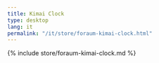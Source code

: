 ```yaml
---
title: Kimai Clock
type: desktop
lang: it
permalink: "/it/store/foraum-kimai-clock.html"
---
```


{% include store/foraum-kimai-clock.md %}
